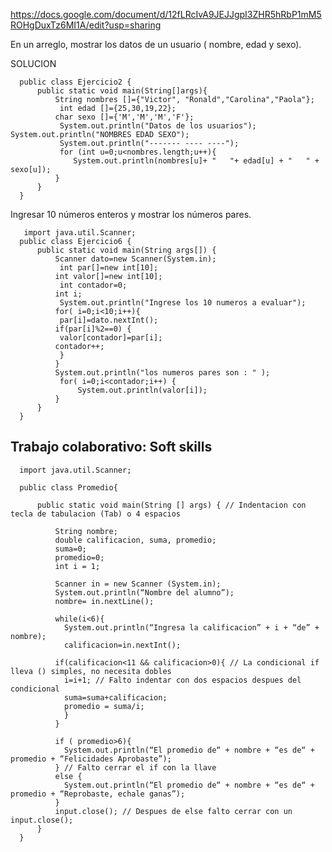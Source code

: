 https://docs.google.com/document/d/12fLRcIvA9JEJJgpI3ZHR5hRbP1mM5ROHgDuxTz6MI1A/edit?usp=sharing


En un arreglo, mostrar los datos de un usuario ( nombre, edad y sexo).

SOLUCION

      public class Ejercicio2 { 
          public static void main(String[]args){ 
              String nombres []={"Victor", "Ronald","Carolina","Paola"};
               int edad []={25,30,19,22}; 
              char sexo []={'M','M','M','F'};
               System.out.println("Datos de los usuarios"); System.out.println("NOMBRES EDAD SEXO");
               System.out.println("------- ---- ----");
               for (int u=0;u<nombres.length;u++){
                  System.out.println(nombres[u]+ "   "+ edad[u] + "   " + sexo[u]); 
              } 
          } 
      }
      
 
 Ingresar 10 números enteros y mostrar los números pares.
 
       import java.util.Scanner; 
      public class Ejercicio6 { 
          public static void main(String args[]) { 
              Scanner dato=new Scanner(System.in);
               int par[]=new int[10]; 
              int valor[]=new int[10];
               int contador=0; 
              int i;
               System.out.println("Ingrese los 10 numeros a evaluar"); 
              for( i=0;i<10;i++){
               par[i]=dato.nextInt(); 
              if(par[i]%2==0) {
               valor[contador]=par[i]; 
              contador++;
               } 
              } 
              System.out.println("los numeros pares son : " );
               for( i=0;i<contador;i++) { 
                   System.out.println(valor[i]); 
              } 
          } 
      }
      
 ## Trabajo colaborativo: Soft skills


      import java.util.Scanner;

      public class Promedio{

          public static void main(String [] args) { // Indentacion con tecla de tabulacion (Tab) o 4 espacios 

              String nombre;
              double calificacion, suma, promedio;
              suma=0;
              promedio=0;
              int i = 1;

              Scanner in = new Scanner (System.in);
              System.out.println(“Nombre del alumno”);
              nombre= in.nextLine();

              while(i<6){
                System.out.println(“Ingresa la calificacion” + i + “de” + nombre);
                calificacion=in.nextInt();

              if(calificacion<11 && calificacion>0){ // La condicional if lleva () simples, no necesita dobles
                i=i+1; // Falto indentar con dos espacios despues del condicional
                suma=suma+calificacion;
                promedio = suma/i; 
                }
              }

              if ( promedio>6){
                System.out.println(“El promedio de“ + nombre + “es de“ + promedio + “Felicidades Aprobaste”);
              } // Falto cerrar el if con la llave
              else {
                System.out.println(“El promedio de“ + nombre + “es de“ + promedio + “Reprobaste, echale ganas”);
              }
              input.close(); // Despues de else falto cerrar con un input.close();
          }	
      }	

